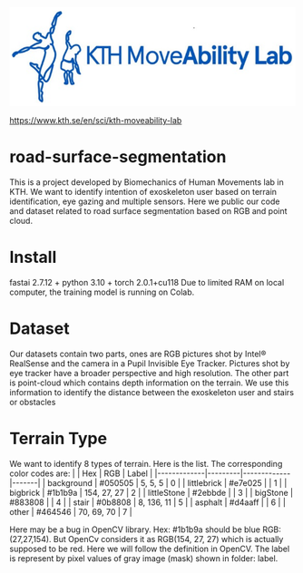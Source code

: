![image](https://github.com/April-den/road-surface-segmentation/blob/main/logo.png)

https://www.kth.se/en/sci/kth-moveability-lab
# road-surface-segmentation
This is a project developed by Biomechanics of Human Movements lab in KTH. We want to identify intention of exoskeleton user based on terrain identification, eye gazing and multiple sensors. Here we public our code and dataset related to road surface segmentation based on RGB and point cloud.
# Install
fastai 2.7.12 + python 3.10 + torch 2.0.1+cu118
Due to limited RAM on local computer, the training model is running on Colab.
# Dataset
Our datasets contain two parts, ones are RGB pictures shot by Intel® RealSense and the camera in a Pupil Invisible Eye Tracker. Pictures shot by eye tracker have a broader perspective and high resolution. The other part is point-cloud which contains depth information on the terrain. We use this information to identify the distance between the exoskeleton user and stairs or obstacles
# Terrain Type
We want to identify 8 types of terrain. Here is the list. The corresponding color codes are:
|             | Hex     | RGB         | Label |
|-------------|---------|-------------|-------|
| background  | #050505 | 5, 5, 5     |   0   |
| littlebrick | #e7e025 |             |   1   |
| bigbrick    | #1b1b9a | 154, 27, 27 |   2   |
| littleStone | #2ebbde |             |   3   |
| bigStone    | #883808 |             |   4   |
| stair       | #0b8808 | 8, 136, 11  |   5   |
| asphalt     | #d4aaff |             |   6   |
| other       | #464546 | 70, 69, 70  |   7   |

Here may be a bug in OpenCV library. Hex: #1b1b9a should be blue RGB:(27,27,154). But OpenCv considers it as RGB(154, 27, 27) which is actually supposed to be red. Here we will follow the definition in OpenCV.
The label is represent by pixel values of gray image (mask) shown in folder: label. 
